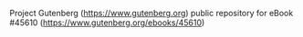Project Gutenberg (https://www.gutenberg.org) public repository for eBook #45610 (https://www.gutenberg.org/ebooks/45610)
